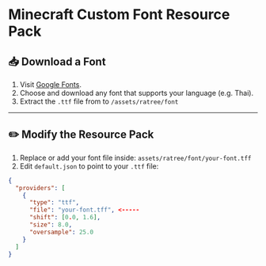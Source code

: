 # Minecraft Custom Font Resource Pack

## 📥 Download a Font

1. Visit [Google Fonts](https://fonts.google.com/).
2. Choose and download any font that supports your language (e.g. Thai).
3. Extract the `.ttf` file from to `/assets/ratree/font`

---

## ✏️ Modify the Resource Pack

1. Replace or add your font file inside:
`assets/ratree/font/your-font.tff`
2. Edit `default.json` to point to your `.ttf` file:

```json
{
  "providers": [
    {
      "type": "ttf",
      "file": "your-font.tff", <-----
      "shift": [0.0, 1.6],
      "size": 8.0,
      "oversample": 25.0
    }
  ]
}
